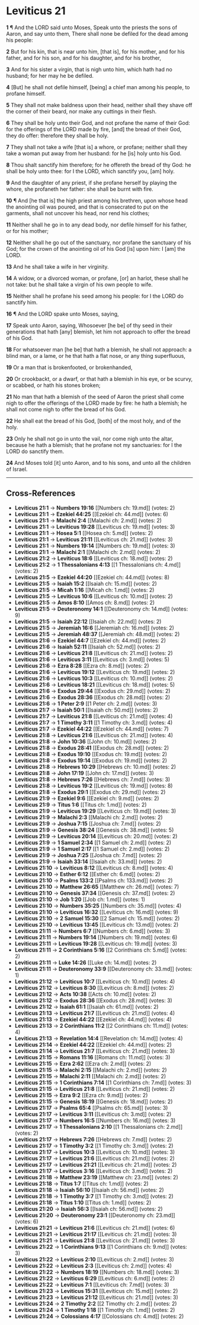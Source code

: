 # Leviticus 21

**1** ¶ And the LORD said unto Moses, Speak unto the priests the sons of Aaron, and say unto them, There shall none be defiled for the dead among his people:

**2** But for his kin, that is near unto him, [that is], for his mother, and for his father, and for his son, and for his daughter, and for his brother,

**3** And for his sister a virgin, that is nigh unto him, which hath had no husband; for her may he be defiled.

**4** [But] he shall not defile himself, [being] a chief man among his people, to profane himself.

**5** They shall not make baldness upon their head, neither shall they shave off the corner of their beard, nor make any cuttings in their flesh.

**6** They shall be holy unto their God, and not profane the name of their God: for the offerings of the LORD made by fire, [and] the bread of their God, they do offer: therefore they shall be holy.

**7** They shall not take a wife [that is] a whore, or profane; neither shall they take a woman put away from her husband: for he [is] holy unto his God.

**8** Thou shalt sanctify him therefore; for he offereth the bread of thy God: he shall be holy unto thee: for I the LORD, which sanctify you, [am] holy.

**9** And the daughter of any priest, if she profane herself by playing the whore, she profaneth her father: she shall be burnt with fire.

**10** ¶ And [he that is] the high priest among his brethren, upon whose head the anointing oil was poured, and that is consecrated to put on the garments, shall not uncover his head, nor rend his clothes;

**11** Neither shall he go in to any dead body, nor defile himself for his father, or for his mother;

**12** Neither shall he go out of the sanctuary, nor profane the sanctuary of his God; for the crown of the anointing oil of his God [is] upon him: I [am] the LORD.

**13** And he shall take a wife in her virginity.

**14** A widow, or a divorced woman, or profane, [or] an harlot, these shall he not take: but he shall take a virgin of his own people to wife.

**15** Neither shall he profane his seed among his people: for I the LORD do sanctify him.

**16** ¶ And the LORD spake unto Moses, saying,

**17** Speak unto Aaron, saying, Whosoever [he be] of thy seed in their generations that hath [any] blemish, let him not approach to offer the bread of his God.

**18** For whatsoever man [he be] that hath a blemish, he shall not approach: a blind man, or a lame, or he that hath a flat nose, or any thing superfluous,

**19** Or a man that is brokenfooted, or brokenhanded,

**20** Or crookbackt, or a dwarf, or that hath a blemish in his eye, or be scurvy, or scabbed, or hath his stones broken;

**21** No man that hath a blemish of the seed of Aaron the priest shall come nigh to offer the offerings of the LORD made by fire: he hath a blemish; he shall not come nigh to offer the bread of his God.

**22** He shall eat the bread of his God, [both] of the most holy, and of the holy.

**23** Only he shall not go in unto the vail, nor come nigh unto the altar, because he hath a blemish; that he profane not my sanctuaries: for I the LORD do sanctify them.

**24** And Moses told [it] unto Aaron, and to his sons, and unto all the children of Israel.

---

## Cross-References

- **Leviticus 21:1** → **Numbers 19:16** [[Numbers ch: 19.md]] (votes: 2)
- **Leviticus 21:1** → **Ezekiel 44:25** [[Ezekiel ch: 44.md]] (votes: 6)
- **Leviticus 21:1** → **Malachi 2:4** [[Malachi ch: 2.md]] (votes: 2)
- **Leviticus 21:1** → **Leviticus 19:28** [[Leviticus ch: 19.md]] (votes: 3)
- **Leviticus 21:1** → **Hosea 5:1** [[Hosea ch: 5.md]] (votes: 2)
- **Leviticus 21:1** → **Leviticus 21:11** [[Leviticus ch: 21.md]] (votes: 3)
- **Leviticus 21:1** → **Numbers 19:14** [[Numbers ch: 19.md]] (votes: 3)
- **Leviticus 21:1** → **Malachi 2:1** [[Malachi ch: 2.md]] (votes: 2)
- **Leviticus 21:2** → **Leviticus 18:6** [[Leviticus ch: 18.md]] (votes: 2)
- **Leviticus 21:2** → **1 Thessalonians 4:13** [[1 Thessalonians ch: 4.md]] (votes: 2)
- **Leviticus 21:5** → **Ezekiel 44:20** [[Ezekiel ch: 44.md]] (votes: 8)
- **Leviticus 21:5** → **Isaiah 15:2** [[Isaiah ch: 15.md]] (votes: 2)
- **Leviticus 21:5** → **Micah 1:16** [[Micah ch: 1.md]] (votes: 2)
- **Leviticus 21:5** → **Leviticus 10:6** [[Leviticus ch: 10.md]] (votes: 2)
- **Leviticus 21:5** → **Amos 8:10** [[Amos ch: 8.md]] (votes: 2)
- **Leviticus 21:5** → **Deuteronomy 14:1** [[Deuteronomy ch: 14.md]] (votes: 9)
- **Leviticus 21:5** → **Isaiah 22:12** [[Isaiah ch: 22.md]] (votes: 2)
- **Leviticus 21:5** → **Jeremiah 16:6** [[Jeremiah ch: 16.md]] (votes: 2)
- **Leviticus 21:5** → **Jeremiah 48:37** [[Jeremiah ch: 48.md]] (votes: 2)
- **Leviticus 21:6** → **Ezekiel 44:7** [[Ezekiel ch: 44.md]] (votes: 2)
- **Leviticus 21:6** → **Isaiah 52:11** [[Isaiah ch: 52.md]] (votes: 2)
- **Leviticus 21:6** → **Leviticus 21:8** [[Leviticus ch: 21.md]] (votes: 2)
- **Leviticus 21:6** → **Leviticus 3:11** [[Leviticus ch: 3.md]] (votes: 5)
- **Leviticus 21:6** → **Ezra 8:28** [[Ezra ch: 8.md]] (votes: 2)
- **Leviticus 21:6** → **Leviticus 19:12** [[Leviticus ch: 19.md]] (votes: 2)
- **Leviticus 21:6** → **Leviticus 10:3** [[Leviticus ch: 10.md]] (votes: 2)
- **Leviticus 21:6** → **Leviticus 18:21** [[Leviticus ch: 18.md]] (votes: 5)
- **Leviticus 21:6** → **Exodus 29:44** [[Exodus ch: 29.md]] (votes: 2)
- **Leviticus 21:6** → **Exodus 28:36** [[Exodus ch: 28.md]] (votes: 2)
- **Leviticus 21:6** → **1 Peter 2:9** [[1 Peter ch: 2.md]] (votes: 3)
- **Leviticus 21:7** → **Isaiah 50:1** [[Isaiah ch: 50.md]] (votes: 2)
- **Leviticus 21:7** → **Leviticus 21:8** [[Leviticus ch: 21.md]] (votes: 4)
- **Leviticus 21:7** → **1 Timothy 3:11** [[1 Timothy ch: 3.md]] (votes: 4)
- **Leviticus 21:7** → **Ezekiel 44:22** [[Ezekiel ch: 44.md]] (votes: 7)
- **Leviticus 21:8** → **Leviticus 21:6** [[Leviticus ch: 21.md]] (votes: 4)
- **Leviticus 21:8** → **John 10:36** [[John ch: 10.md]] (votes: 2)
- **Leviticus 21:8** → **Exodus 28:41** [[Exodus ch: 28.md]] (votes: 2)
- **Leviticus 21:8** → **Exodus 19:10** [[Exodus ch: 19.md]] (votes: 2)
- **Leviticus 21:8** → **Exodus 19:14** [[Exodus ch: 19.md]] (votes: 2)
- **Leviticus 21:8** → **Hebrews 10:29** [[Hebrews ch: 10.md]] (votes: 2)
- **Leviticus 21:8** → **John 17:19** [[John ch: 17.md]] (votes: 3)
- **Leviticus 21:8** → **Hebrews 7:26** [[Hebrews ch: 7.md]] (votes: 3)
- **Leviticus 21:8** → **Leviticus 19:2** [[Leviticus ch: 19.md]] (votes: 8)
- **Leviticus 21:8** → **Exodus 29:1** [[Exodus ch: 29.md]] (votes: 2)
- **Leviticus 21:9** → **Ezekiel 9:6** [[Ezekiel ch: 9.md]] (votes: 2)
- **Leviticus 21:9** → **Titus 1:6** [[Titus ch: 1.md]] (votes: 2)
- **Leviticus 21:9** → **Leviticus 19:29** [[Leviticus ch: 19.md]] (votes: 3)
- **Leviticus 21:9** → **Malachi 2:3** [[Malachi ch: 2.md]] (votes: 2)
- **Leviticus 21:9** → **Joshua 7:15** [[Joshua ch: 7.md]] (votes: 2)
- **Leviticus 21:9** → **Genesis 38:24** [[Genesis ch: 38.md]] (votes: 5)
- **Leviticus 21:9** → **Leviticus 20:14** [[Leviticus ch: 20.md]] (votes: 2)
- **Leviticus 21:9** → **1 Samuel 2:34** [[1 Samuel ch: 2.md]] (votes: 2)
- **Leviticus 21:9** → **1 Samuel 2:17** [[1 Samuel ch: 2.md]] (votes: 2)
- **Leviticus 21:9** → **Joshua 7:25** [[Joshua ch: 7.md]] (votes: 2)
- **Leviticus 21:9** → **Isaiah 33:14** [[Isaiah ch: 33.md]] (votes: 2)
- **Leviticus 21:10** → **Leviticus 8:12** [[Leviticus ch: 8.md]] (votes: 4)
- **Leviticus 21:10** → **Esther 6:12** [[Esther ch: 6.md]] (votes: 2)
- **Leviticus 21:10** → **Psalms 133:2** [[Psalms ch: 133.md]] (votes: 2)
- **Leviticus 21:10** → **Matthew 26:65** [[Matthew ch: 26.md]] (votes: 7)
- **Leviticus 21:10** → **Genesis 37:34** [[Genesis ch: 37.md]] (votes: 2)
- **Leviticus 21:10** → **Job 1:20** [[Job ch: 1.md]] (votes: 1)
- **Leviticus 21:10** → **Numbers 35:25** [[Numbers ch: 35.md]] (votes: 4)
- **Leviticus 21:10** → **Leviticus 16:32** [[Leviticus ch: 16.md]] (votes: 9)
- **Leviticus 21:10** → **2 Samuel 15:30** [[2 Samuel ch: 15.md]] (votes: 2)
- **Leviticus 21:10** → **Leviticus 13:45** [[Leviticus ch: 13.md]] (votes: 2)
- **Leviticus 21:11** → **Numbers 6:7** [[Numbers ch: 6.md]] (votes: 3)
- **Leviticus 21:11** → **Numbers 19:14** [[Numbers ch: 19.md]] (votes: 6)
- **Leviticus 21:11** → **Leviticus 19:28** [[Leviticus ch: 19.md]] (votes: 3)
- **Leviticus 21:11** → **2 Corinthians 5:16** [[2 Corinthians ch: 5.md]] (votes: 2)
- **Leviticus 21:11** → **Luke 14:26** [[Luke ch: 14.md]] (votes: 2)
- **Leviticus 21:11** → **Deuteronomy 33:9** [[Deuteronomy ch: 33.md]] (votes: 1)
- **Leviticus 21:12** → **Leviticus 10:7** [[Leviticus ch: 10.md]] (votes: 4)
- **Leviticus 21:12** → **Leviticus 8:30** [[Leviticus ch: 8.md]] (votes: 2)
- **Leviticus 21:12** → **Acts 10:38** [[Acts ch: 10.md]] (votes: 2)
- **Leviticus 21:12** → **Exodus 28:36** [[Exodus ch: 28.md]] (votes: 3)
- **Leviticus 21:12** → **Isaiah 61:1** [[Isaiah ch: 61.md]] (votes: 2)
- **Leviticus 21:13** → **Leviticus 21:7** [[Leviticus ch: 21.md]] (votes: 4)
- **Leviticus 21:13** → **Ezekiel 44:22** [[Ezekiel ch: 44.md]] (votes: 4)
- **Leviticus 21:13** → **2 Corinthians 11:2** [[2 Corinthians ch: 11.md]] (votes: 4)
- **Leviticus 21:13** → **Revelation 14:4** [[Revelation ch: 14.md]] (votes: 4)
- **Leviticus 21:14** → **Ezekiel 44:22** [[Ezekiel ch: 44.md]] (votes: 2)
- **Leviticus 21:14** → **Leviticus 21:7** [[Leviticus ch: 21.md]] (votes: 3)
- **Leviticus 21:15** → **Romans 11:16** [[Romans ch: 11.md]] (votes: 3)
- **Leviticus 21:15** → **Ezra 2:62** [[Ezra ch: 2.md]] (votes: 2)
- **Leviticus 21:15** → **Malachi 2:15** [[Malachi ch: 2.md]] (votes: 2)
- **Leviticus 21:15** → **Malachi 2:11** [[Malachi ch: 2.md]] (votes: 2)
- **Leviticus 21:15** → **1 Corinthians 7:14** [[1 Corinthians ch: 7.md]] (votes: 3)
- **Leviticus 21:15** → **Leviticus 21:8** [[Leviticus ch: 21.md]] (votes: 2)
- **Leviticus 21:15** → **Ezra 9:2** [[Ezra ch: 9.md]] (votes: 2)
- **Leviticus 21:15** → **Genesis 18:19** [[Genesis ch: 18.md]] (votes: 2)
- **Leviticus 21:17** → **Psalms 65:4** [[Psalms ch: 65.md]] (votes: 3)
- **Leviticus 21:17** → **Leviticus 3:11** [[Leviticus ch: 3.md]] (votes: 2)
- **Leviticus 21:17** → **Numbers 16:5** [[Numbers ch: 16.md]] (votes: 3)
- **Leviticus 21:17** → **1 Thessalonians 2:10** [[1 Thessalonians ch: 2.md]] (votes: 2)
- **Leviticus 21:17** → **Hebrews 7:26** [[Hebrews ch: 7.md]] (votes: 2)
- **Leviticus 21:17** → **1 Timothy 3:2** [[1 Timothy ch: 3.md]] (votes: 2)
- **Leviticus 21:17** → **Leviticus 10:3** [[Leviticus ch: 10.md]] (votes: 3)
- **Leviticus 21:17** → **Leviticus 21:6** [[Leviticus ch: 21.md]] (votes: 2)
- **Leviticus 21:17** → **Leviticus 21:21** [[Leviticus ch: 21.md]] (votes: 2)
- **Leviticus 21:17** → **Leviticus 3:16** [[Leviticus ch: 3.md]] (votes: 2)
- **Leviticus 21:18** → **Matthew 23:19** [[Matthew ch: 23.md]] (votes: 2)
- **Leviticus 21:18** → **Titus 1:7** [[Titus ch: 1.md]] (votes: 2)
- **Leviticus 21:18** → **Isaiah 56:10** [[Isaiah ch: 56.md]] (votes: 2)
- **Leviticus 21:18** → **1 Timothy 3:7** [[1 Timothy ch: 3.md]] (votes: 2)
- **Leviticus 21:18** → **Titus 1:10** [[Titus ch: 1.md]] (votes: 2)
- **Leviticus 21:20** → **Isaiah 56:3** [[Isaiah ch: 56.md]] (votes: 2)
- **Leviticus 21:20** → **Deuteronomy 23:1** [[Deuteronomy ch: 23.md]] (votes: 6)
- **Leviticus 21:21** → **Leviticus 21:6** [[Leviticus ch: 21.md]] (votes: 6)
- **Leviticus 21:21** → **Leviticus 21:17** [[Leviticus ch: 21.md]] (votes: 3)
- **Leviticus 21:21** → **Leviticus 21:8** [[Leviticus ch: 21.md]] (votes: 3)
- **Leviticus 21:22** → **1 Corinthians 9:13** [[1 Corinthians ch: 9.md]] (votes: 3)
- **Leviticus 21:22** → **Leviticus 2:10** [[Leviticus ch: 2.md]] (votes: 3)
- **Leviticus 21:22** → **Leviticus 2:3** [[Leviticus ch: 2.md]] (votes: 4)
- **Leviticus 21:22** → **Numbers 18:19** [[Numbers ch: 18.md]] (votes: 3)
- **Leviticus 21:22** → **Leviticus 6:29** [[Leviticus ch: 6.md]] (votes: 2)
- **Leviticus 21:22** → **Leviticus 7:1** [[Leviticus ch: 7.md]] (votes: 3)
- **Leviticus 21:23** → **Leviticus 15:31** [[Leviticus ch: 15.md]] (votes: 2)
- **Leviticus 21:23** → **Leviticus 21:12** [[Leviticus ch: 21.md]] (votes: 3)
- **Leviticus 21:24** → **2 Timothy 2:2** [[2 Timothy ch: 2.md]] (votes: 2)
- **Leviticus 21:24** → **1 Timothy 1:18** [[1 Timothy ch: 1.md]] (votes: 2)
- **Leviticus 21:24** → **Colossians 4:17** [[Colossians ch: 4.md]] (votes: 2)
